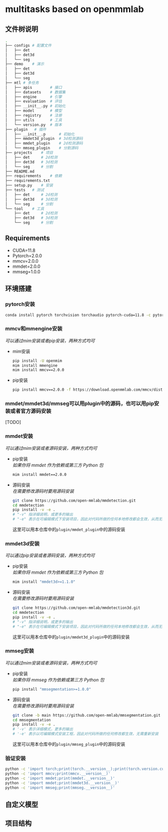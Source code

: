 # multitasks based on openmmlab
## 文件树说明
```bash
.
├── configs # 配置文件
│   ├── det
│   ├── det3d
│   └── seg
├── demo    # 演示
│   ├── det
│   ├── det3d
│   └── seg
├── mtl # 多任务
│   ├── apis        # 接口
│   ├── datasets    # 数据集
│   ├── engine      # 引擎
│   ├── evaluation  # 评估
│   ├── __init__.py # 初始化
│   ├── model       # 模型
│   ├── registry    # 注册
│   ├── utils       # 工具
│   └── version.py  # 版本
├── plugin   # 插件
│   ├── __init__.p      # 初始化
│   ├── mmdet3d_plugin  # 3d检测源码
│   ├── mmdet_plugin    # 2d检测源码
│   └── mmseg_plugin    # 分割源码
├── projects    # 项目
│   ├── det     # 2d检测
│   ├── det3d   # 3d检测
│   └── seg     # 分割
├── README.md
├── requirements    # 依赖
├── requirements.txt
├── setup.py    # 安装
├── tests   # 测试
│   ├── det     # 2d检测
│   ├── det3d   # 3d检测
│   └── seg     # 分割
└── tool    # 工具
    ├── det     # 2d检测
    ├── det3d   # 3d检测
    └── seg     # 分割
```

## Requirements
- CUDA=11.8
- Pytorch=2.0.0
- mmcv=2.0.0
- mmdet=2.0.0
- mmseg=1.0.0


## 环境搭建
### pytorch安装
```bash
conda install pytorch torchvision torchaudio pytorch-cuda=11.8 -c pytorch -c nvidia
```
### mmcv和mmengine安装
*可以通过mim安装或者pip安装，两种方式均可*    
- mim安装
    ```bash
    pip install -U openmim
    mim install mmengine
    mim install mmcv==2.0.0
    ```
- pip安装    
    ```bash
    pip install mmcv==2.0.0 -f https://download.openmmlab.com/mmcv/dist/cu118/torch2.0/index.html
    ```
### mmdet/mmdet3d/mmseg可以用plugin中的源码，也可以用pip安装或者官方源码安装   
[TODO]

### mmdet安装
*可以通过mim安装或者源码安装，两种方式均可*    
- pip安装    
*如果你将 mmdet 作为依赖或第三方 Python 包*
    ```bash
    mim install mmdet==2.0.0
    ```
- 源码安装    
*在需要修改源码时要用源码安装*   
    ```bash
    git clone https://github.com/open-mmlab/mmdetection.git
    cd mmdetection
    pip install -v -e .
    # "-v" 指详细说明，或更多的输出
    # "-e" 表示在可编辑模式下安装项目，因此对代码所做的任何本地修改都会生效，从而无需重新安装。
    ```
    这里可以用本仓库中的`plugin/mmdet_plugin`中的源码安装    

### mmdet3d安装
*可以通过pip安装或者源码安装，两种方式均可*    
- pip安装    
*如果你将 mmdet 作为依赖或第三方 Python 包*
    ```bash
    mim install "mmdet3d>=1.1.0"
    ```
- 源码安装    
*在需要修改源码时要用源码安装*   
    ```bash
    git clone https://github.com/open-mmlab/mmdetection3d.git
    cd mmdetection
    pip install -v -e .
    # "-v" 指详细说明，或更多的输出
    # "-e" 表示在可编辑模式下安装项目，因此对代码所做的任何本地修改都会生效，从而无需重新安装。
    ```
    这里可以用本仓库中的`plugin/mmdet3d_plugin`中的源码安装    

### mmseg安装   
*可以通过mim安装或者源码安装，两种方式均可*    
- pip安装   
    *如果你将 mmseg 作为依赖或第三方 Python 包*
    ```bash
    pip install "mmsegmentation>=1.0.0"
    ```
- 源码安装   
*在需要修改源码时要用源码安装*   
    ```bash
    git clone -b main https://github.com/open-mmlab/mmsegmentation.git
    cd mmsegmentation
    pip install -v -e .
    # '-v' 表示详细模式，更多的输出
    # '-e' 表示以可编辑模式安装工程，因此对代码所做的任何修改都生效，无需重新安装
    ```
    这里可以用本仓库中的`plugin/mmseg_plugin`中的源码安装

### 验证安装
```bash
python -c 'import torch;print(torch.__version__);print(torch.version.cuda);print(torch.cuda.is_available())'
python -c 'import mmcv;print(mmcv.__version__)'
python -c 'import mmdet;print(mmdet.__version__)'
python -c 'import mmdet;print(mmdet3d.__version__)'
python -c 'import mmseg;print(mmseg.__version__)'
```

## 自定义模型


## 项目结构
